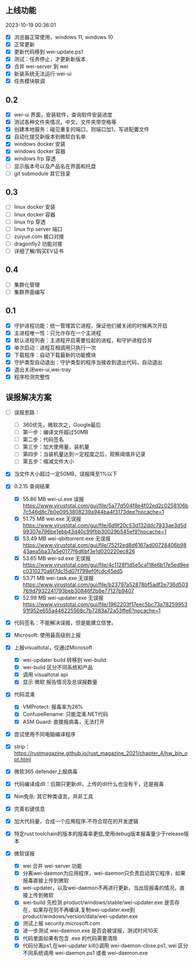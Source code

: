 ## 上线功能
2023-10-19 00:36:01
- [x] 浏览器正常使用，windows 11, windows 10
- [x] 正常更新
- [x] 更新代码移到 wei-update.ps1
- [x] 测试：任务停止，才更新新版本
- [x] 合并 wei-server 到 wei
- [x] 新装系统无法运行 wei-ui
- [x] 任务模块联调

## 0.2

- [x] wei-ui 界面，安装软件，查询软件安装进度
- [x] 测试各种文件夹情况，中文，文件夹带空格等
- [x] 创建本地服务：碰见重复的端口，则端口加1，写进配置文件
- [x] 自动化提交新版本到微软白名单
- [x] windows docker 安装
- [x] windows docker 容器
- [x] windows frp 穿透
- [ ] 显示版本号以及产品名在界面和托盘
- [ ] git submodule 其它目录

## 0.3

- [ ] linux docker 安装 
- [ ] linux docker 容器
- [ ] linux frp 穿透
- [ ] linux frp server 端口
- [ ] zuiyue.com 接口对接
- [ ] dragonfly2 功能对接
- [ ] 详细了解/购买EV证书

## 0.4 

- [ ] 集群化管理
- [ ] 集群界面编写

## 0.1

- [x] 守护进程功能：统一管理其它进程，保证他们被关闭的时候再次开启
- [x] 主进程唯一性：只允许存在一个主进程
- [x] 默认进程列表：主进程开启需要拉起的进程，和守护进程合并
- [x] 单次启动：进程互相调用只执行一次
- [x] 下载程序：自动下载最新的功能模块
- [x] 守护类型自动退出：守护类型的程序当接收到退出代码，自动退出
- [x] 退出关闭wei-ui,wei-tray
- [x] 程序检测完整性

## 误报解决方案

- [ ] 误报思路：
    - [ ] 360优先，微软次之，Google最后
    - [ ] 第一步：编译文件超过50MB
    - [ ] 第二步：代码签名
    - [ ] 第三步：加大使用量，装机量
    - [ ] 第四步：当装机量达到一定程度之后，观察阈值并记录
    - [ ] 第五步：缩减文件大小

- [x] 当文件大小超过一定50MB，误报降至1%以下

- [x] 0.2.15 查询结果
    - [x] 55.86 MB wei-ui.exe 误报 https://www.virustotal.com/gui/file/5a77d504f8e4f02ed2c0258106b7c546d8c7b0e0953808239a944ba4f3173dee?nocache=1
    - [x] 51.75 MB wei.exe 无误报 https://www.virustotal.com/gui/file/6d9f20c53d132ddc7933ae3d5d99307e796be1ebb43d40c99fbb30029b545ef9?nocache=1
    - [x] 53.49 MB wei-qbittorrent.exe 无误报 https://www.virustotal.com/gui/file/752f2ed8d6167ad00728406b9843aea5ba37a5e0177f6d6bf3e1d020220ec826
    - [x] 53.65 MB wei-sd.exe 无误报 https://www.virustotal.com/gui/file/4c1128f1d5e5ca118e6b17e5ed9eec0310270a6f7dc15d07f799ef0fcdc45ed5
    - [x] 53.71 MB wei-task.exe 无误报 https://www.virustotal.com/gui/file/b23797a52878bf5adf2e736d503769d7932241793beb30846f2b8e77127b9407
    - [x] 52.98 MB wei-updater.exe 无误报 https://www.virustotal.com/gui/file/1962203f17eec5bc73a7825995391f952e655a446225568c7b7283a72a53ffe6?nocache=1
    
- [x] 代码签名：不能解决误报，但是能建立信誉。
- [x] Microsoft: 使用最高级别上报
- [x] 上报visualtotal，仅通过Microsoft
    - [x] wei-updater build 转移到 wei-build
    - [x] wei-build 区分不同系统和产品
    - [x] 调用 visualtotal api
    - [x] 显示 微软 报告情况及总误报数量
- [x] 代码混淆
    - [x] VMProtect: 报毒率为28%
    - [x] ConfuseRename: 只能混淆.NET代码
    - [x] ASM Guard: 直接报病毒，无法打开
- [x] 尝试使用不同电脑编译程序
- [x] strip：https://rustmagazine.github.io/rust_magazine_2021/chapter_4/hw_bin_opt.html
- [x] 微软365 defender上报病毒
- [x] 代码编译成dll：后期只更新dll，上传的dll什么也没有干，还是报毒
- [x] Nim免杀: 其它种类语言，并非工具
- [x] 完善右键信息
- [x] 加大代码量，合成一个应用程序:不符合现在的开发逻辑
- [x] 特定rust toolchain的版本的报毒率更低,使用debug版本报毒量少于release版本
- [x] 微软误报
    - [x] wei 合并 wei-server 功能
    - [x] 分离wei-daemon为应用程序，wei-daemon只负责启动其它程序，如果报毒直接上传到微软
    - [x] wei-updater，以及wei-daemon不再进行更新，当出现报毒的情况，直接上传到微软
    - [x] wei-build 先检测 product/windows/stable/wei-updater.exe 是否存在，如果存在则不再编译,复制wei-updater.exe到 product/windows/version/data/wei-updater.exe
    - [x] 测试上报 security.microsoft.com
    - [x] 进一步测试 wei-daemon.exe 是否会被误报，测试时间10天
    - [x] 代码里面如果有包含 .exe 的代码需要清除
    - [x] 代码分离ps1,在wei-updater kill()调用 wei-daemon-close.ps1, wei 区分不同系统调用 wei-daemon.ps1 或者 wei-daemon.exe
